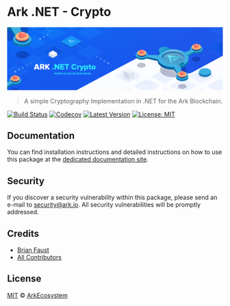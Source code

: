 # Ark .NET - Crypto

<p align="center">
    <img src="https://github.com/ArkEcosystem/dotnet-crypto/blob/master/banner.png" />
</p>

> A simple Cryptography Implementation in .NET for the Ark Blockchain.

[![Build Status](https://badgen.now.sh/travis/ArkEcosystem/dotnet-crypto)](https://badgen.now.sh/travis/ArkEcosystem/dotnet-crypto)
[![Codecov](https://badgen.now.sh/codecov/c/github/arkecosystem/dotnet-crypto)](https://codecov.io/gh/arkecosystem/dotnet-crypto)
[![Latest Version](https://badgen.now.sh/github/release/ArkEcosystem/dotnet-crypto)](https://github.com/ArkEcosystem/dotnet-crypto/releases)
[![License: MIT](https://badgen.now.sh/badge/license/MIT/green)](https://opensource.org/licenses/MIT)

## Documentation

You can find installation instructions and detailed instructions on how to use this package at the [dedicated documentation site](https://docs.ark.io/developers/sdk/cryptography/dotnet.html).

## Security

If you discover a security vulnerability within this package, please send an e-mail to security@ark.io. All security vulnerabilities will be promptly addressed.

## Credits

- [Brian Faust](https://github.com/faustbrian)
- [All Contributors](../../../../contributors)

## License

[MIT](LICENSE) © [ArkEcosystem](https://ark.io)
